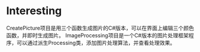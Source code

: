 # Interesting
CreatePicture项目是用三个函数生成图片的C#版本，可以在界面上编辑三个颜色函数，并即时生成图片。
ImageProcessing项目是一个C#版本的图片处理框架程序，可以通过派生Processing类，添加图片处理算法，并查看处理效果。
